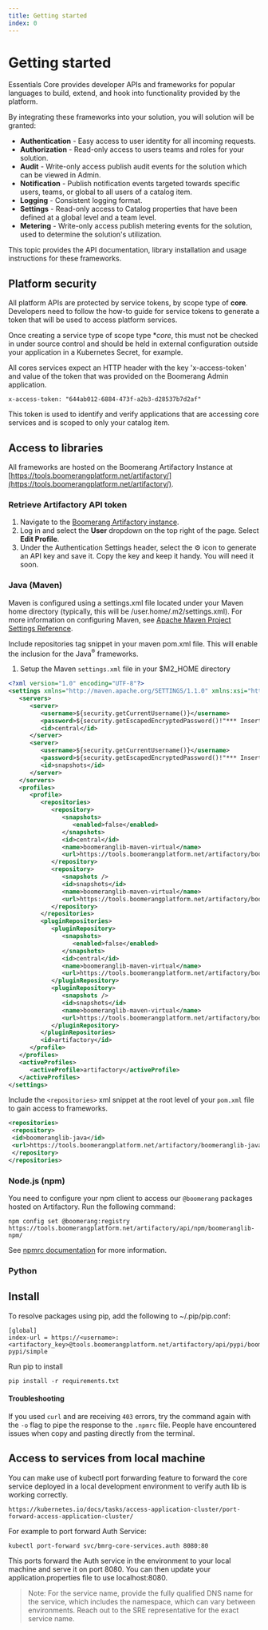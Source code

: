 ```yaml
---
title: Getting started
index: 0
---
```


# Getting started

Essentials Core provides developer APIs and frameworks for popular languages to build, extend, and hook into functionality provided by the platform.

By integrating these frameworks into your solution, you will solution will be granted:

- **Authentication** - Easy access to user identity for all incoming requests.
- **Authorization** - Read-only access to users teams and roles for your solution.
- **Audit** - Write-only access publish audit events for the solution which can be viewed in Admin.
- **Notification** - Publish notification events targeted towards specific users, teams, or global to all users of a catalog item.
- **Logging** - Consistent logging format.
- **Settings** - Read-only access to Catalog properties that have been defined at a global level and a team level.
- **Metering** - Write-only access publish metering events for the solution, used to determine the solution's utilization.

This topic provides the API documentation, library installation and usage instructions for these frameworks.

## Platform security

All platform APIs are protected by service tokens, by scope type of **core**. Developers need to follow the how-to guide for service tokens to generate a token that will be used to access platform services.

Once creating a service type of scope type \*_core_, this must not be checked in under source control and should be held in external configuration outside your application in a Kubernetes Secret, for example.

All cores services expect an HTTP header with the key 'x-access-token' and value of the token that was provided on the Boomerang Admin application.

```shell
x-access-token: "644ab012-6884-473f-a2b3-d28537b7d2af"
```

This token is used to identify and verify applications that are accessing core services and is scoped to only your catalog item.

## Access to libraries

All frameworks are hosted on the Boomerang Artifactory Instance at [https://tools.boomerangplatform.net/artifactory/](https://tools.boomerangplatform.net/artifactory/).

### Retrieve Artifactory API token

1. Navigate to the [Boomerang Artifactory instance](https://tools.boomerangplatform.net/artifactory).
2. Log in and select the **User** dropdown on the top right of the page. Select **Edit Profile**.
3. Under the Authentication Settings header, select the ⚙ icon to generate an API key and save it. Copy the key and keep it handy. You will need it soon.

### Java (Maven)

Maven is configured using a settings.xml file located under your Maven home directory (typically, this will be /user.home/.m2/settings.xml). For more information on configuring Maven, see [Apache Maven Project Settings Reference](https://maven.apache.org/settings.html).

Include repositories tag snippet in your maven pom.xml file. This will enable the inclusion for the Java<sup>®</sup> frameworks.

1. Setup the Maven `settings.xml` file in your \$M2_HOME directory

```xml
<?xml version="1.0" encoding="UTF-8"?>
<settings xmlns="http://maven.apache.org/SETTINGS/1.1.0" xmlns:xsi="http://www.w3.org/2001/XMLSchema-instance" xsi:schemaLocation="http://maven.apache.org/SETTINGS/1.1.0 http://maven.apache.org/xsd/settings-1.1.0.xsd">
   <servers>
      <server>
         <username>${security.getCurrentUsername()}</username>
         <password>${security.getEscapedEncryptedPassword()!"*** Insert encrypted password here ***"}</password>
         <id>central</id>
      </server>
      <server>
         <username>${security.getCurrentUsername()}</username>
         <password>${security.getEscapedEncryptedPassword()!"*** Insert encrypted password here ***"}</password>
         <id>snapshots</id>
      </server>
   </servers>
   <profiles>
      <profile>
         <repositories>
            <repository>
               <snapshots>
                  <enabled>false</enabled>
               </snapshots>
               <id>central</id>
               <name>boomeranglib-maven-virtual</name>
               <url>https://tools.boomerangplatform.net/artifactory/boomeranglib-maven-virtual</url>
            </repository>
            <repository>
               <snapshots />
               <id>snapshots</id>
               <name>boomeranglib-maven-virtual</name>
               <url>https://tools.boomerangplatform.net/artifactory/boomeranglib-maven-virtual</url>
            </repository>
         </repositories>
         <pluginRepositories>
            <pluginRepository>
               <snapshots>
                  <enabled>false</enabled>
               </snapshots>
               <id>central</id>
               <name>boomeranglib-maven-virtual</name>
               <url>https://tools.boomerangplatform.net/artifactory/boomeranglib-maven-virtual</url>
            </pluginRepository>
            <pluginRepository>
               <snapshots />
               <id>snapshots</id>
               <name>boomeranglib-maven-virtual</name>
               <url>https://tools.boomerangplatform.net/artifactory/boomeranglib-maven-virtual</url>
            </pluginRepository>
         </pluginRepositories>
         <id>artifactory</id>
      </profile>
   </profiles>
   <activeProfiles>
      <activeProfile>artifactory</activeProfile>
   </activeProfiles>
</settings>
```

Include the `<repositories>` xml snippet at the root level of your `pom.xml` file to gain access to frameworks.

```xml
<repositories>
 <repository>
 <id>boomeranglib-java</id>
 <url>https://tools.boomerangplatform.net/artifactory/boomeranglib-java</url>
 </repository>
</repositories>
```

### Node.js (npm)

You need to configure your npm client to access our `@boomerang` packages hosted on Artifactory. Run the following command:

```shell
npm config set @boomerang:registry https://tools.boomerangplatform.net/artifactory/api/npm/boomeranglib-npm/
```

See [npmrc documentation](https://docs.npmjs.com/configuring-npm/npmrc.html) for more information.


### Python

## Install

To resolve packages using pip, add the following to ~/.pip/pip.conf:

```shell
[global]
index-url = https://<username>:<artifactory_key>@tools.boomerangplatform.net/artifactory/api/pypi/boomeranglib-pypi/simple
```

Run pip to install

```shell
pip install -r requirements.txt
```

#### Troubleshooting

If you used `curl` and are receiving `403` errors, try the command again with the `-o` flag to pipe the response to the `.npmrc` file. People have encountered issues when copy and pasting directly from the terminal.

## Access to services from local machine

You can make use of kubectl port forwarding feature to forward the core service deployed in a local development environment to verify auth lib is working correctly.

`https://kubernetes.io/docs/tasks/access-application-cluster/port-forward-access-application-cluster/`

For example to port forward Auth Service:

```shell
kubectl port-forward svc/bmrg-core-services.auth 8080:80
```

This ports forward the Auth service in the environment to your local machine and serve it on port 8080. You can then update your application.properties file to use localhost:8080.

> Note: For the service name, provide the fully qualified DNS name for the service, which includes the namespace, which can vary between environments. Reach out to the SRE representative for the exact service name.
